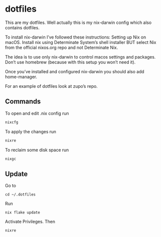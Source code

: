 # dotfiles

This are my dotfiles. Well actually this is my nix-darwin config which also contains dotfiles.

To install nix-darwin I’ve followed these instructions: Setting up Nix on macOS. Install nix using Determinate System’s shell installer BUT select Nix from the official nixos.org repo and not Determinate Nix.

The idea is to use only nix-darwin to control macos settings and packages. Don’t use homebrew (because with this setup you won’t need it).

Once you’ve installed and configured nix-darwin you should also add home-manager.

For an example of dotfiles look at zupo’s repo.

## Commands

To open and edit .nix config run
```bash
nixcfg
```

To apply the changes run
```bash
nixre
```

To reclaim some disk space run
```bash
nixgc
```
## Update

Go to
```
cd ~/.dotfiles
```

Run
```
nix flake update
```

Activate Privileges. Then
```
nixre
```
